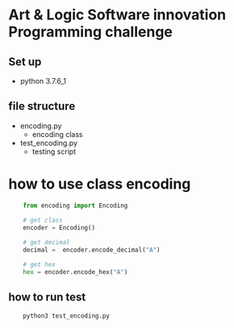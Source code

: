 # Art & Logic Software innovation Programming challenge

## Set up
* python 3.7.6_1

## file structure
* encoding.py
    * encoding class
* test_encoding.py
    * testing script

# how to use class encoding
```python
    from encoding import Encoding

    # get class
    encoder = Encoding()
    
    # get decimal
    decimal =  encoder.encode_decimal("A")

    # get hex
    hex = encoder.encode_hex("A")
```

## how to run test
```
    python3 test_encoding.py
```
